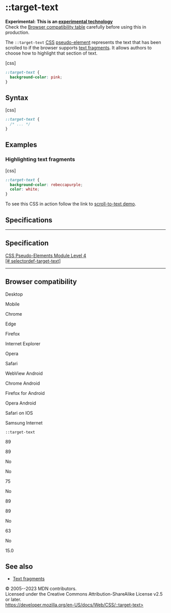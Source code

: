 ::target-text
=============

**Experimental:** **This is an [experimental
technology](https://developer.mozilla.org/en-US/docs/MDN/Writing_guidelines/Experimental_deprecated_obsolete#experimental)**\
Check the [Browser compatibility table](#browser_compatibility)
carefully before using this in production.

The `::target-text`
[CSS](https://developer.mozilla.org/en-US/docs/Web/CSS)
[pseudo-element](pseudo-elements.md) represents the text that has been
scrolled to if the browser supports [text
fragments](https://developer.mozilla.org/en-US/docs/Web/Text_fragments).
It allows authors to choose how to highlight that section of text.

[css]

```css
::target-text {
  background-color: pink;
}
```

Syntax
------

[css]

```css
::target-text {
  /* ... */
}
```

Examples
--------

### Highlighting text fragments

[css]

```css
::target-text {
  background-color: rebeccapurple;
  color: white;
}
```

To see this CSS in action follow the link to [scroll-to-text
demo](https://mdn.github.io/css-examples/target-text/index.html#:~:text=From%20the%20foregoing%20remarks%20we%20may%20gather%20an%20idea%20of%20the%20importance).

Specifications
--------------

  -------------------------------------------------------------------------------------------------

Specification
  -------------------------------------------------------------------------------------------------

  [CSS Pseudo-Elements Module Level 4\
  [\#
  selectordef-target-text]](https://drafts.csswg.org/css-pseudo/#selectordef-target-text)

  -------------------------------------------------------------------------------------------------

Browser compatibility
---------------------

Desktop

Mobile

Chrome

Edge

Firefox

Internet Explorer

Opera

Safari

WebView Android

Chrome Android

Firefox for Android

Opera Android

Safari on IOS

Samsung Internet

`::target-text`

89

89

No

No

75

No

89

89

No

63

No

15.0

See also
--------

- [Text
    fragments](https://developer.mozilla.org/en-US/docs/Web/Text_fragments)

© 2005--2023 MDN contributors.\
Licensed under the Creative Commons Attribution-ShareAlike License v2.5
or later.\
https://developer.mozilla.org/en-US/docs/Web/CSS/::target-text>

